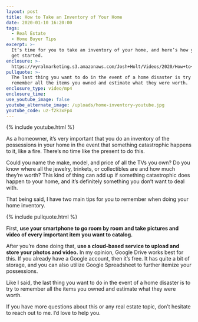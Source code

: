 ```yaml
---
layout: post
title: How to Take an Inventory of Your Home
date: 2020-01-10 16:20:00
tags:
  - Real Estate
  - Home Buyer Tips
excerpt: >-
  It’s time for you to take an inventory of your home, and here’s how you can
  get started.
enclosure: >-
  https://vyralmarketing.s3.amazonaws.com/Josh+Holt/Videos/2020/How+to+Take+an+Inventory+of+Your+Home.mp4
pullquote: >-
  The last thing you want to do in the event of a home disaster is try to
  remember all the items you owned and estimate what they were worth.
enclosure_type: video/mp4
enclosure_time:
use_youtube_image: false
youtube_alternate_image: /uploads/home-inventory-youtube.jpg
youtube_code: uz-f2k3xFp4
---
```


{% include youtube.html %}

As a homeowner, it’s very important that you do an inventory of the possessions in your home in the event that something catastrophic happens to it, like a fire. There’s no time like the present to do this.&nbsp;

Could you name the make, model, and price of all the TVs you own? Do you know where all the jewelry, trinkets, or collectibles are and how much they’re worth? This kind of thing can add up if something catastrophic does happen to your home, and it’s definitely something you don’t want to deal with.&nbsp;

That being said, I have two main tips for you to remember when doing your home inventory. &nbsp;

{% include pullquote.html %}

First, **use your smartphone to go room by room and take pictures and video of every important item you want to catalog.**&nbsp;

After you’re done doing that, **use a cloud-based service to upload and store your photos and video.** In my opinion, Google Drive works best for this. If you already have a Google account, then it’s free. It has quite a bit of storage, and you can also utilize Google Spreadsheet to further itemize your possessions.&nbsp;

Like I said, the last thing you want to do in the event of a home disaster is to try to remember all the items you owned and estimate what they were worth.&nbsp;

If you have more questions about this or any real estate topic, don’t hesitate to reach out to me. I’d love to help you.